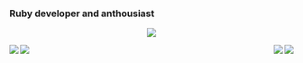 ### Ruby developer and anthousiast

<p align="center">
  <a href="https://github.com/ryo-ma/github-profile-trophy">
    <img align="center" src="https://github-profile-trophy.vercel.app?username=shingara&theme=radical" />
  </a>
</p>
<p align="left">
  <a href="https://github.com/anuraghazra/github-readme-stats">
    <img align="left" src="https://github-readme-stats.vercel.app/api?username=shingara&count_private=true&show_icons=true&theme=radical" />
  </a>
</p>
<p align="right">
  <a href="https://github.com/anuraghazra/github-readme-stats">
    <img align="right" src="https://github-readme-stats.vercel.app/api/wakatime?username=shingara&theme=radical" />
  </a>
</p>
<p align="left">
  <a href="https://github.com/anuraghazra/github-readme-stats">
    <img align="left" src="https://github-readme-stats.vercel.app/api/top-langs/?username=shingara&layout=compact&theme=radical" />
  </a>
</p>
<p align="right">
  <a href="https://git.io/streak-stats">
    <img align="right" src="https://github-readme-streak-stats.herokuapp.com?user=shingara&theme=radical&fire=DD2727" />
  </a>
</p>
